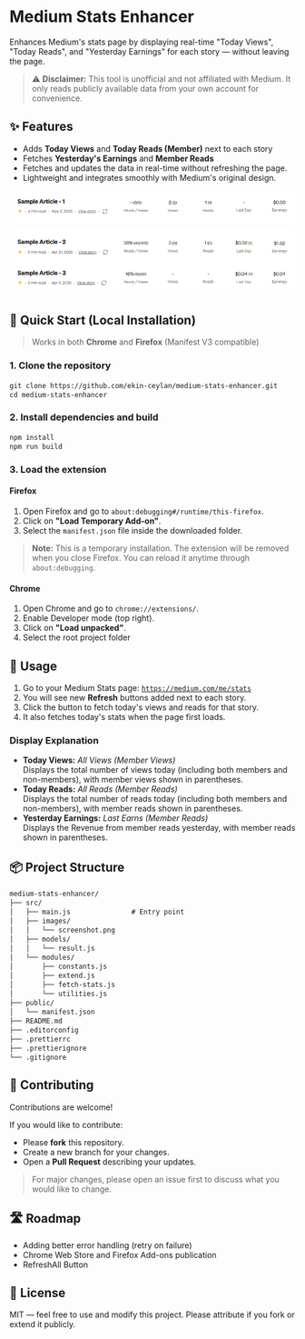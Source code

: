 # Medium Stats Enhancer
Enhances Medium's stats page by displaying real-time "Today Views", "Today Reads", and "Yesterday Earnings" for each story — without leaving the page.

> ⚠️ **Disclaimer:** This tool is unofficial and not affiliated with Medium. It only reads publicly available data from your own account for convenience.

## ✨ Features
- Adds **Today Views** and **Today Reads (Member)** next to each story
- Fetches **Yesterday's Earnings** and **Member Reads**
- Fetches and updates the data in real-time without refreshing the page.
- Lightweight and integrates smoothly with Medium's original design.

![Medium Stats Enhancer Screenshot](src/images/screenshot.png)

## 🚀 Quick Start (Local Installation)
> Works in both **Chrome** and **Firefox** (Manifest V3 compatible)

### 1. Clone the repository
```
git clone https://github.com/ekin-ceylan/medium-stats-enhancer.git
cd medium-stats-enhancer
```

### 2. Install dependencies and build
```
npm install
npm run build
```

### 3. Load the extension

#### Firefox
1. Open Firefox and go to `about:debugging#/runtime/this-firefox`.
2. Click on **"Load Temporary Add-on"**.
3. Select the `manifest.json` file inside the downloaded folder.

> **Note:** This is a temporary installation. The extension will be removed when you close Firefox. You can reload it anytime through `about:debugging`.

#### Chrome
1. Open Chrome and go to `chrome://extensions/`.
2. Enable Developer mode (top right).
3. Click on **"Load unpacked"**.
4. Select the root project folder

## 📖 Usage

1. Go to your Medium Stats page: [`https://medium.com/me/stats`](https://medium.com/me/stats)
2. You will see new **Refresh** buttons added next to each story.
3. Click the button to fetch today's views and reads for that story.
4. It also fetches today's stats when the page first loads.

### Display Explanation
-   **Today Views:** _All Views (Member Views)_  
    Displays the total number of views today (including both members and non-members), with member views shown in parentheses.
-   **Today Reads:** _All Reads (Member Reads)_  
    Displays the total number of reads today (including both members and non-members), with member reads shown in parentheses.
-   **Yesterday Earnings:** _Last Earns (Member Reads)_  
    Displays the Revenue from member reads yesterday, with member reads shown in parentheses.

## 📦 Project Structure
```
medium-stats-enhancer/
├── src/
│   ├── main.js               # Entry point
│   ├── images/
│   │   └── screenshot.png
│   ├── models/
│   │   └── result.js
│   └── modules/
│       ├── constants.js
│       ├── extend.js
│       ├── fetch-stats.js
│       └── utilities.js
├── public/
│   └── manifest.json
├── README.md
├── .editorconfig
├── .prettierrc
├── .prettierignore
└── .gitignore
```

## 🤝 Contributing
Contributions are welcome!

If you would like to contribute:

-   Please **fork** this repository.
-   Create a new branch for your changes.
-   Open a **Pull Request** describing your updates.

> For major changes, please open an issue first to discuss what you would like to change.

## 🛣️ Roadmap
-   Adding better error handling (retry on failure)
-   Chrome Web Store and Firefox Add-ons publication
-   RefreshAll Button

## 📜 License
MIT — feel free to use and modify this project.
Please attribute if you fork or extend it publicly.
